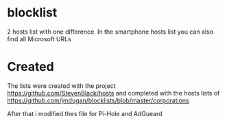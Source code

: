 # blocklist

2 hosts list with one difference. In the smartphone hosts list you can also find all Microsoft URLs

# Created

The lists were created with the project https://github.com/StevenBlack/hosts and completed with the hosts lists of https://github.com/jmdugan/blocklists/blob/master/corporations

After that i modified thes file for Pi-Hole and AdGueard